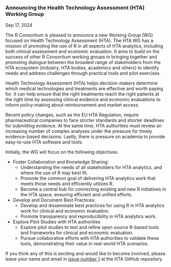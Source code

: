 ### Announcing the Health Technology Assessment (HTA) Working Group
Sep 17, 2024

The R Consortium is pleased to announce a new Working Group (WG) focused on Health Technology Assessment (HTA). The HTA WG has a mission of promoting the use of R in all aspects of HTA analytics, including both clinical assessment and economic evaluation. It aims to build on the success of other R Consortium working groups in bringing together and promoting dialogue between the broadest range of stakeholders from the HTA ecosystem (industry, HTA bodies, academics and others) to identify needs and address challenges through practical tools and pilot exercises.

Health Technology Assessment (HTA) helps decision-makers determine which medical technologies and treatments are effective and worth paying for. It can help ensure that the right treatments reach the right patients at the right time by assessing clinical evidence and economic evaluations to inform policy-making about reimbursement and market access.

Recent policy changes, such as the EU HTA Regulation, require pharmaceutical companies to face stricter standards and shorter deadlines for submitting evidence. At the same time, HTA authorities must review an increasing number of complex analyses under the pressure for timely evidence-based decisions. Lastly, there is pressure on academia to provide easy-to-use HTA software and tools.

Initially, the WG will focus on the following objectives.

* Foster Collaboration and Knowledge Sharing:
  * Understanding the needs of all stakeholders for HTA analytics, and where the use of R may best fit.
  * Promote the common goal of delivering HTA analytics work that meets those needs and efficiently utilizes R.
  * Become a central hub for connecting existing and new R initiatives in the HTA space, ensuring efficient and unified efforts.
* Develop and Document Best Practices:
  * Develop and disseminate best practices for using R in HTA analytics work for clinical and economic evaluation.
  * Promote transparency and reproducibility in HTA analytics work.
* Explore Pilot Studies with HTA authorities
  * Explore pilot studies to test and refine open source R-based tools and frameworks for clinical and economic evaluation.
  * Pursue collaborative efforts with HTA authorities to validate these tools, demonstrating their value in real-world HTA scenarios.

If you think any of this is exciting and would like to become involved, please leave your name and email in [issue number 1](https://github.com/RConsortium/HTA-wg/issues/1) at the HTA GitHub repository.

